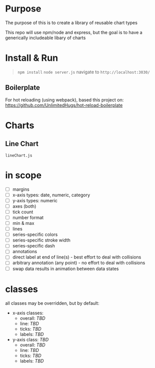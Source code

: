 # Purpose
The purpose of this is to create a library of reusable chart types

This repo will use npm/node and express, but the goal is to have a generically includeable libary of charts


# Install & Run
 > `npm install`
 > `node server.js`
navigate to `http://localhost:3030/`

## Boilerplate
For hot reloading (using webpack), based this project on: https://github.com/UnlimitedHugs/hot-reload-boilerplate


# Charts

## Line Chart
`lineChart.js`

# in scope
- [ ] margins
- [ ] x-axis types: date, numeric, category
- [ ] y-axis types: numeric
- [ ] axes (both)
 - [ ] tick count
 - [ ] number format
 - [ ] min & max
- [ ] lines
 - [ ] series-specific colors
 - [ ] series-specific stroke width
 - [ ] series-specific dash
- [ ] annotations
 - [ ] direct label at end of line(s) - best effort to deal with collisions
 - [ ] arbitrary annotation (any point) - no effort to deal with collisions
- [ ] swap data results in animation between data states

# classes
all classes may be overridden, but by default:
 - x-axis classes:
   - overall: *TBD*
   - line: *TBD*
   - ticks: *TBD*
   - labels: *TBD*
 - y-axis class: *TBD*
   - overall: *TBD*
   - line: *TBD*
   - ticks: *TBD*
   - labels: *TBD*
